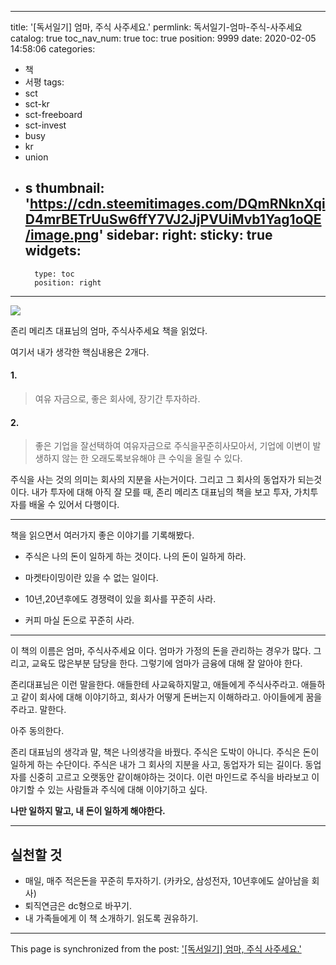 
---
title: '[독서일기] 엄마, 주식 사주세요.'
permlink: 독서일기-엄마-주식-사주세요
catalog: true
toc_nav_num: true
toc: true
position: 9999
date: 2020-02-05 14:58:06
categories:
- 책
- 서평
tags:
- sct
- sct-kr
- sct-freeboard
- sct-invest
- busy
- kr
- union
- s
thumbnail: 'https://cdn.steemitimages.com/DQmRNknXqiD4mrBETrUuSw6ffY7VJ2JjPVUiMvb1Yag1oQE/image.png'
sidebar:
    right:
        sticky: true
widgets:
    -
        type: toc
        position: right
---


![](https://cdn.steemitimages.com/DQmRNknXqiD4mrBETrUuSw6ffY7VJ2JjPVUiMvb1Yag1oQE/image.png)

존리 메리츠 대표님의 엄마, 주식사주세요 책을 읽었다.


여기서 내가 생각한 핵심내용은 2개다.

#### 1.

> 여유 자금으로, 좋은 회사에, 장기간 투자하라.

#### 2.

> 좋은 기업을 잘선택하여 여유자금으로 주식을꾸준히사모아서, 기업에 이변이 발생하지 않는 한 오래도록보유해야 큰 수익을 올릴 수 있다.


주식을 사는 것의 의미는 회사의 지분을 사는거이다. 그리고 그 회사의 동업자가 되는것이다.  내가 투자에 대해 아직 잘 모를 때, 존리 메리츠 대표님의 책을 보고 투자, 가치투자를 배울 수 있어서 다행이다.



---

책을 읽으면서 여러가지 좋은 이야기를 기록해봤다.

* 주식은 나의 돈이 일하게 하는 것이다. 나의 돈이 일하게 하라.

* 마켓타이밍이란 있을 수 없는 일이다.

* 10년,20년후에도 경쟁력이 있을 회사를 꾸준히 사라.

* 커피 마실 돈으로 꾸준히 사라.

---

이 책의 이름은 엄마, 주식사주세요 이다. 엄마가 가정의 돈을 관리하는 경우가 많다. 그리고, 교육도 많은부분 담당을 한다. 그렇기에 엄마가 금융에 대해 잘 알아야 한다. 

존리대표님은 이런 말을한다. 애들한테 사교육하지말고, 애들에게 주식사주라고. 애들하고 같이 회사에 대해 이야기하고, 회사가 어떻게 돈버는지 이해하라고. 아이들에게 꿈을 주라고. 말한다.

아주 동의한다.

존리 대표님의 생각과 말, 책은 나의생각을 바꿨다. 주식은 도박이 아니다. 주식은 돈이 일하게 하는 수단이다. 주식은 내가 그 회사의 지분을 사고, 동업자가 되는 길이다. 동업자를 신중히 고르고 오랫동안 같이해야하는 것이다. 이런 마인드로 주식을 바라보고 이야기할 수 있는 사람들과 주식에 대해 이야기하고 싶다. 

**나만 일하지 말고, 내 돈이 일하게 해야한다.**

---

## 실천할 것

* 매일, 매주 적은돈을 꾸준히 투자하기. (카카오, 삼성전자, 10년후에도 살아남을 회사)
* 퇴직연금은 dc형으로 바꾸기.
* 내 가족들에게 이 책 소개하기. 읽도록 권유하기.

- - -

This page is synchronized from the post: ['[독서일기] 엄마, 주식 사주세요.'](https://steempeak.com/@jacobyu/2nnl62)
